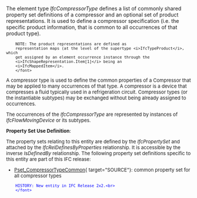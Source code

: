 ﻿The element type _IfcCompressorType_ defines a list of commonly shared property set definitions of a compressor and an optional set of product representations. It is used to define a compressor specification (i.e. the specific product information, that is common to all occurrences of that product type).

> <font size="-1">
		NOTE: The product representations are defined as
		representation maps (at the level of the supertype <i>IfcTypeProduct</i>, which
		get assigned by an element occurrence instance through the
		<i>IfcShapeRepresentation.Item[1]</i> being an
		<i>IfcMappedItem</i>.
    	</font>

A compressor type is used to define the common properties of a Compressor that may be applied to many occurrences of that type. A compressor is a device that compresses a fluid typically used in a refrigeration circuit. Compressor types (or the instantiable subtypes) may be exchanged without being already assigned to occurrences.

The occurrences of the _IfcCompressorType_ are represented by instances of _IfcFlowMovingDevice_ or its subtypes.

****Property Set Use Definition****:

The property sets relating to this entity are defined by the _IfcPropertySet_ and attached by the _IfcRelDefinesByProperties_ relationship. It is accessible by the inverse _IsDefinedBy_ relationship. The following property set definitions specific to this entity are part of this IFC release:

* [Pset_CompressorTypeCommon](../../psd/IfcHvacDomain/Pset_CompressorTypeCommon.xml){ target="SOURCE"}: common property set for all compressor types 

> <font color="#0000ff" size="-1">
    	HISTORY: New entity in IFC Release 2x2.<br>
    	</font>
